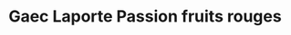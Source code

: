 ---
title: "Gaec Laporte Passion fruits rouges"
url: /bayonne/gaec-laporte-passion-fruits-rouges/
shop: ferme
---